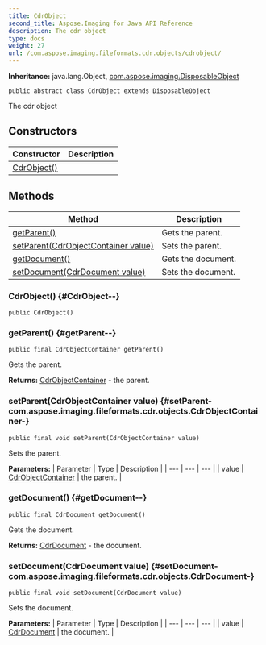 ```yaml
---
title: CdrObject
second_title: Aspose.Imaging for Java API Reference
description: The cdr object
type: docs
weight: 27
url: /com.aspose.imaging.fileformats.cdr.objects/cdrobject/
---
```

**Inheritance:**
java.lang.Object, [com.aspose.imaging.DisposableObject](../../com.aspose.imaging/disposableobject)
```
public abstract class CdrObject extends DisposableObject
```

The cdr object
## Constructors

| Constructor | Description |
| --- | --- |
| [CdrObject()](#CdrObject--) |  |
## Methods

| Method | Description |
| --- | --- |
| [getParent()](#getParent--) | Gets the parent. |
| [setParent(CdrObjectContainer value)](#setParent-com.aspose.imaging.fileformats.cdr.objects.CdrObjectContainer-) | Sets the parent. |
| [getDocument()](#getDocument--) | Gets the document. |
| [setDocument(CdrDocument value)](#setDocument-com.aspose.imaging.fileformats.cdr.objects.CdrDocument-) | Sets the document. |
### CdrObject() {#CdrObject--}
```
public CdrObject()
```


### getParent() {#getParent--}
```
public final CdrObjectContainer getParent()
```


Gets the parent.

**Returns:**
[CdrObjectContainer](../../com.aspose.imaging.fileformats.cdr.objects/cdrobjectcontainer) - the parent.
### setParent(CdrObjectContainer value) {#setParent-com.aspose.imaging.fileformats.cdr.objects.CdrObjectContainer-}
```
public final void setParent(CdrObjectContainer value)
```


Sets the parent.

**Parameters:**
| Parameter | Type | Description |
| --- | --- | --- |
| value | [CdrObjectContainer](../../com.aspose.imaging.fileformats.cdr.objects/cdrobjectcontainer) | the parent. |

### getDocument() {#getDocument--}
```
public final CdrDocument getDocument()
```


Gets the document.

**Returns:**
[CdrDocument](../../com.aspose.imaging.fileformats.cdr.objects/cdrdocument) - the document.
### setDocument(CdrDocument value) {#setDocument-com.aspose.imaging.fileformats.cdr.objects.CdrDocument-}
```
public final void setDocument(CdrDocument value)
```


Sets the document.

**Parameters:**
| Parameter | Type | Description |
| --- | --- | --- |
| value | [CdrDocument](../../com.aspose.imaging.fileformats.cdr.objects/cdrdocument) | the document. |

